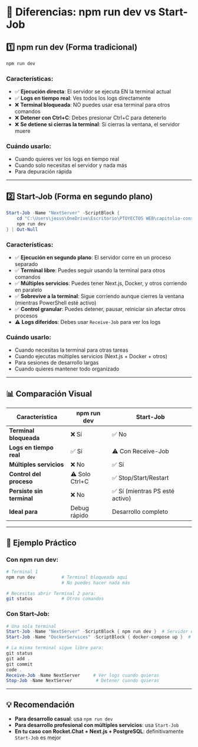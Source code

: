 # 🔄 Diferencias: npm run dev vs Start-Job

## 1️⃣ **npm run dev** (Forma tradicional)

```bash
npm run dev
```

### Características:
- ✅ **Ejecución directa**: El servidor se ejecuta EN la terminal actual
- ✅ **Logs en tiempo real**: Ves todos los logs directamente
- ❌ **Terminal bloqueada**: NO puedes usar esa terminal para otros comandos
- ❌ **Detener con Ctrl+C**: Debes presionar Ctrl+C para detenerlo
- ❌ **Se detiene si cierras la terminal**: Si cierras la ventana, el servidor muere

### Cuándo usarlo:
- Cuando quieres ver los logs en tiempo real
- Cuando solo necesitas el servidor y nada más
- Para depuración rápida

---

## 2️⃣ **Start-Job** (Forma en segundo plano)

```powershell
Start-Job -Name "NextServer" -ScriptBlock { 
    cd "C:\Users\jesus\OneDrive\Escritorio\PTOYECTOS WEB\capitolio-consultores"
    npm run dev 
} | Out-Null
```

### Características:
- ✅ **Ejecución en segundo plano**: El servidor corre en un proceso separado
- ✅ **Terminal libre**: Puedes seguir usando la terminal para otros comandos
- ✅ **Múltiples servicios**: Puedes tener Next.js, Docker, y otros corriendo en paralelo
- ✅ **Sobrevive a la terminal**: Sigue corriendo aunque cierres la ventana (mientras PowerShell esté activo)
- ✅ **Control granular**: Puedes detener, pausar, reiniciar sin afectar otros procesos
- ⚠️ **Logs diferidos**: Debes usar `Receive-Job` para ver los logs

### Cuándo usarlo:
- Cuando necesitas la terminal para otras tareas
- Cuando ejecutas múltiples servicios (Next.js + Docker + otros)
- Para sesiones de desarrollo largas
- Cuando quieres mantener todo organizado

---

## 📊 **Comparación Visual**

| Característica | npm run dev | Start-Job |
|---------------|-------------|-----------|
| **Terminal bloqueada** | ❌ Sí | ✅ No |
| **Logs en tiempo real** | ✅ Sí | ⚠️ Con Receive-Job |
| **Múltiples servicios** | ❌ No | ✅ Sí |
| **Control del proceso** | ⚠️ Solo Ctrl+C | ✅ Stop/Start/Restart |
| **Persiste sin terminal** | ❌ No | ✅ Sí (mientras PS esté activo) |
| **Ideal para** | Debug rápido | Desarrollo completo |

---

## 🎯 **Ejemplo Práctico**

### Con npm run dev:
```bash
# Terminal 1
npm run dev          # Terminal bloqueada aquí
                     # No puedes hacer nada más

# Necesitas abrir Terminal 2 para:
git status           # Otros comandos
```

### Con Start-Job:
```powershell
# Una sola terminal
Start-Job -Name "NextServer" -ScriptBlock { npm run dev }  # Servidor en background
Start-Job -Name "DockerServices" -ScriptBlock { docker-compose up }  # Docker en background

# La misma terminal sigue libre para:
git status
git add .
git commit
code .
Receive-Job -Name NextServer     # Ver logs cuando quieras
Stop-Job -Name NextServer         # Detener cuando quieras
```

---

## 💡 **Recomendación**

- **Para desarrollo casual**: usa `npm run dev`
- **Para desarrollo profesional con múltiples servicios**: usa `Start-Job`
- **En tu caso con Rocket.Chat + Next.js + PostgreSQL**: definitivamente `Start-Job` es mejor
